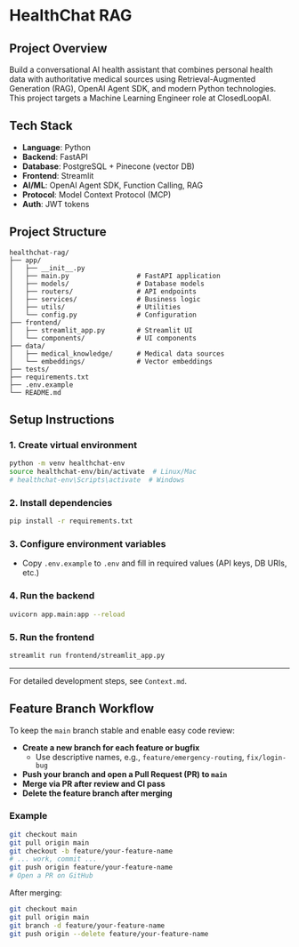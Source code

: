 # HealthChat RAG

## Project Overview
Build a conversational AI health assistant that combines personal health data with authoritative medical sources using Retrieval-Augmented Generation (RAG), OpenAI Agent SDK, and modern Python technologies. This project targets a Machine Learning Engineer role at ClosedLoopAI.

## Tech Stack
- **Language**: Python
- **Backend**: FastAPI
- **Database**: PostgreSQL + Pinecone (vector DB)
- **Frontend**: Streamlit
- **AI/ML**: OpenAI Agent SDK, Function Calling, RAG
- **Protocol**: Model Context Protocol (MCP)
- **Auth**: JWT tokens

## Project Structure
```
healthchat-rag/
├── app/
│   ├── __init__.py
│   ├── main.py                 # FastAPI application
│   ├── models/                 # Database models
│   ├── routers/                # API endpoints
│   ├── services/               # Business logic
│   ├── utils/                  # Utilities
│   └── config.py               # Configuration
├── frontend/
│   ├── streamlit_app.py        # Streamlit UI
│   └── components/             # UI components
├── data/
│   ├── medical_knowledge/      # Medical data sources
│   └── embeddings/             # Vector embeddings
├── tests/
├── requirements.txt
├── .env.example
└── README.md
```

## Setup Instructions

### 1. Create virtual environment
```bash
python -m venv healthchat-env
source healthchat-env/bin/activate  # Linux/Mac
# healthchat-env\Scripts\activate  # Windows
```

### 2. Install dependencies
```bash
pip install -r requirements.txt
```

### 3. Configure environment variables
- Copy `.env.example` to `.env` and fill in required values (API keys, DB URIs, etc.)

### 4. Run the backend
```bash
uvicorn app.main:app --reload
```

### 5. Run the frontend
```bash
streamlit run frontend/streamlit_app.py
```

---

For detailed development steps, see `Context.md`. 

## Feature Branch Workflow

To keep the `main` branch stable and enable easy code review:

- **Create a new branch for each feature or bugfix**
  - Use descriptive names, e.g., `feature/emergency-routing`, `fix/login-bug`
- **Push your branch and open a Pull Request (PR) to `main`**
- **Merge via PR after review and CI pass**
- **Delete the feature branch after merging**

### Example
```bash
git checkout main
git pull origin main
git checkout -b feature/your-feature-name
# ... work, commit ...
git push origin feature/your-feature-name
# Open a PR on GitHub
```

After merging:
```bash
git checkout main
git pull origin main
git branch -d feature/your-feature-name
git push origin --delete feature/your-feature-name
``` 